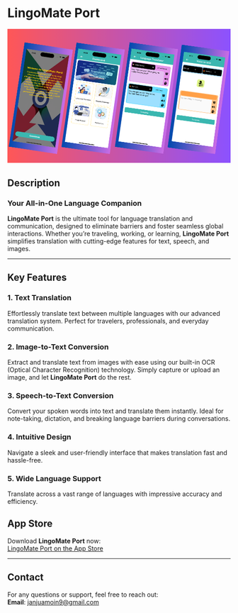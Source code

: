 
# LingoMate Port  

![App Screenshot](https://github.com/MoinJanjua/LingoMate-Port/blob/main/Untitled%20design.png)  

## Description  

### Your All-in-One Language Companion  
**LingoMate Port** is the ultimate tool for language translation and communication, designed to eliminate barriers and foster seamless global interactions. Whether you’re traveling, working, or learning, **LingoMate Port** simplifies translation with cutting-edge features for text, speech, and images.  

---

## Key Features  

### 1. Text Translation  
Effortlessly translate text between multiple languages with our advanced translation system. Perfect for travelers, professionals, and everyday communication.  

### 2. Image-to-Text Conversion  
Extract and translate text from images with ease using our built-in OCR (Optical Character Recognition) technology. Simply capture or upload an image, and let **LingoMate Port** do the rest.  

### 3. Speech-to-Text Conversion  
Convert your spoken words into text and translate them instantly. Ideal for note-taking, dictation, and breaking language barriers during conversations.  

### 4. Intuitive Design  
Navigate a sleek and user-friendly interface that makes translation fast and hassle-free.  

### 5. Wide Language Support  
Translate across a vast range of languages with impressive accuracy and efficiency.  

## App Store  

Download **LingoMate Port** now:  
[LingoMate Port on the App Store](https://apps.apple.com/us/app/lingomate-port/id6740871696)  

---

## Contact  

For any questions or support, feel free to reach out:  
**Email**: [janjuamoin9@gmail.com](mailto:janjuamoin9@gmail.com)  
